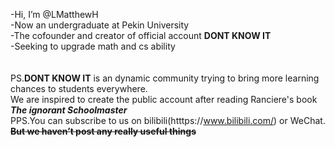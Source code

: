 -Hi, I’m @LMatthewH<br />
-Now an undergraduate at Pekin University<br />
-The cofounder and creator of official account **DONT KNOW IT**<br />
-Seeking to upgrade math and cs ability<br />
<br /><br />
PS.**DONT KNOW IT** is an dynamic community trying to bring more learning chances to students everywhere.<br />
   We are inspired to create the public account after reading Ranciere's book ***The ignorant Schoolmaster***<br />
PPS.You can subscribe to us on bilibili(htttps://www.bilibili.com/) or WeChat.<br />
    **~~But we haven’t post any really useful things~~**<br />
